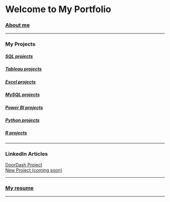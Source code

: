 # Welcome to My Portfolio

### [About me](/aboutme)

---

### My Projects

##### [SQL projects](/sql)
##### [Tableau projects](/tableau)
##### [Excel projects](/excel)
##### [MySQL projects](/mysql)
##### [Power BI projects](/power_bi)
##### [Python projects](/link)
##### [R projects](/link)

---

### LinkedIn Articles

[DoorDash Project](https://www.linkedin.com/pulse/through-doordash-look-customer-data-xavier-quinn/)  <br>
[New Project (coming soon)](/link)  <br>

---

### [My resume](files/XavierQuinn_Resume.pdf)

---


